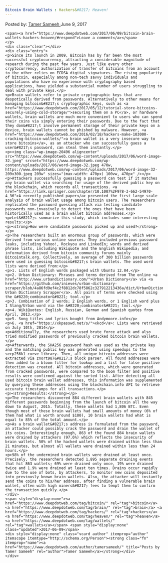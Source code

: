 ```yaml
---
Bitcoin Brain Wallets : Hackers&#8217; Heaven!
---
```

<article class="post-listing post-20486 post type-post status-publish format-standard has-post-thumbnail hentry category-deepdot-news tag-bitcoin tag-brain tag-hackers tag-heaven tag-wallets">
    <div class="post-inner">
        <span>Posted by: <a href="https://www.deepdotweb.com/author/tamersameeh/" title="">Tamer Sameeh </a></span>
    <span>June 9, 2017</span>
    
    <span><a href="https://www.deepdotweb.com/2017/06/09/bitcoin-brain-wallets-hackers-heaven/#respond">Leave a comment</a></span>
    </p>
    <div class="clear"></div>
    <div class="entry">
    <p>Since its launch in 2009, Bitcoin has by far been the most successful cryptocurrency, attracting a considerable magnitude of research during the past few years. Just like every other cryptocurrency, authorization of transfer of bitcoins from an account to the other relies on ECDSA digital signatures. The rising popularity of bitcoin, especially among non-tech savvy individuals and populations who have no experience with cryptography based applications, have yielded a substantial number of users struggling to deal with private keys.</p>
    <p>Brain wallets refer to private cryptographic keys that are despotically derived from passwords. Alternatively to other means for managing bitcoin&#8217;s cryptographic keys, such as <a href="https://www.deepdotweb.com/2017/05/12/tutorial-store-bitcoins-securely-using-cold-storage/">securing them on a PC</a>, or hardware wallets, brain wallets are much more convenient to users who can spend their coins via simply entering their passwords. Due to the fact that they don&#8217;t involve permanent storage of their private keys on a device, brain wallets cannot be phished by malware. However, <a href="https://www.deepdotweb.com/2016/02/18/hackers-make-103000-cracking-bitcoin-wallets/">a brain wallet is a very insecure way to store bitcoins</a>, as an attacker who can successfully guess a user&#8217;s password, can steal them instantly.</p>
    <p><img class="wp-image-20496 aligncenter" src="https://www.deepdotweb.com/wp-content/uploads/2017/06/word-image-32.jpeg" srcset="https://www.deepdotweb.com/wp-content/uploads/2017/06/word-image-32.jpeg 470w, https://www.deepdotweb.com/wp-content/uploads/2017/06/word-image-32-209x300.jpeg 209w" sizes="(max-width: 470px) 100vw, 470px" /></p>
    <p>Attackers successfully guessing a password can test if it matches any brain wallet via searching for usage of the derived public key on the blockchain, which records all transactions. <a href="https://link.springer.com/chapter/10.1007%2F978-3-662-54970-4_36">A recently published paper</a> presented the first large scale analysis of brain wallet usage among bitcoin users. The researchers replicated the password guessing attack via testing candidate passwords non-invasively to detect the ones that have been historically used as a brain wallet bitcoin addresses.</p>
    <p>Let&#8217;s summarize this study, which includes some interesting results:</p>
    <p><strong>How were candidate passwords picked up and used?</strong></p>
    <p>The researchers built an enormous group of passwords, which were derived from various online sources. They included previous password leaks, including Yahoo!, Rockyou and LinkedIn; words and derived phrase lists, including Wikiquote and the English Wikipedia; and information derived from bitcoin community forums mainly Bitcointalk.org. Collectively, an average of 300 billion passwords were used in guessing bitcoin&#8217;s brain wallets. The used word lists were derived from:</p>
    <p>1. Lists of English words packaged with Ubuntu 12.04.</p>
    <p>2. Urban Dictionary: Phrases and terms derived from The online <a href="http://www.urbandictionary.com/">Urban Dictionary</a> via <a href="https://github.com/inieves/urban-dictionary-scraper/blob/4a86fd9ef4c2f8812dc78f5862c327912213436a/dict/UrbanDictionary.txt">the Urban Dictionary Scrapper</a>. All pairs of terms were checked using the &#8220;combinator&#8221; tool.</p>
    <p>3. Combination of 2 words; 2 English words, or 1 English word plus 1 Slang/Urban word via the &#8220;combinator&#8221; tool.</p>
    <p>4. WikiQuotes: English, Russian, German and Spanish quotes from April, 2013.</p>
    <p>5. Song titles and lyrics bought from Andymoore.info</p>
    <p>6. <a href="https://xkpasswd.net/s/">xkcd</a>: Lists were retrieved on July 10th, 2014</p>
    <p>Additionally, the researchers used brute force attack and also tried modified passwords of previously cracked bitcoin brain wallets.</p>
    <p>Afterwards, the SHA256 password hash was used as the private key and the matching public key was generated using speedups to the secp256k1 curve library. Then, all unique bitcoin addresses were extracted via znort987&#8217;s block parser. All found addresses were then added to a bloom filter for lookup and a list for false positive detection was created. All bitcoin addresses, which were generated from cracked passwords, were compared to the boom filter and positive results were confirmed against the sorted list. After detecting all used bitcoin brain wallet addresses, this information was supplemented by querying these addresses using the blockchain.info API to retrieve accurate timestamps for all transactions.</p>
    <p><strong>Results:</strong></p>
    <p>The researchers discovered 884 different brain wallets with 845 different passwords beginning from the launch of bitcoin all the way down to August, 2015. Totally, these wallets had 1,806 BTC. Even though most of these brain wallets had small amounts of money (6% of them had what is worth around $100), 10 brain wallets had what is equal to 85% of the total amount.</p>
    <p>As a brain wallet&#8217;s address is formulated from the password, an attacker could possibly crack the password and drain the wallet of its coins. Interestingly enough, 863 of the found 884 brain wallets were drained by attackers (97.6%) which reflects the insecurity of brain wallets. 50% of the hacked wallets were drained within less than 21 minutes, but almost all wallets were drained within less than 24 hours.</p>
    <p>98% of the undermined brain wallets were drained at least once. Precisely, the researchers detected 1,895 separate draining events that hit 863 wallets; 69% were drained only once, 19% were drained twice and 1.9% were drained at least ten times. Drains occur rapidly due to the use of bots, by attackers, to monitor new coins deposited into previously known brain wallets. Also, the attacker will instantly send the coins to his/her address, after finding a vulnerable brain wallet, often with high miners&#8217; fees to tempt them to confirm the transaction quickly.</p>
    </div>
    <span style="display:none"><a href="https://www.deepdotweb.com/tag/bitcoin/" rel="tag">bitcoin</a> <a href="https://www.deepdotweb.com/tag/brain/" rel="tag">brain</a> <a href="https://www.deepdotweb.com/tag/hackers/" rel="tag">hackers</a> <a href="https://www.deepdotweb.com/tag/heaven/" rel="tag">heaven</a> <a href="https://www.deepdotweb.com/tag/wallets/" rel="tag">wallets</a></span> <span style="display:none" class="updated">2017-06-09</span>
    <div style="display:none" class="vcard author" itemprop="author" itemscope itemtype="http://schema.org/Person"><strong class="fn" itemprop="name"><a href="https://www.deepdotweb.com/author/tamersameeh/" title="Posts by Tamer Sameeh" rel="author">Tamer Sameeh</a></strong></div>
    </div>
</article>

